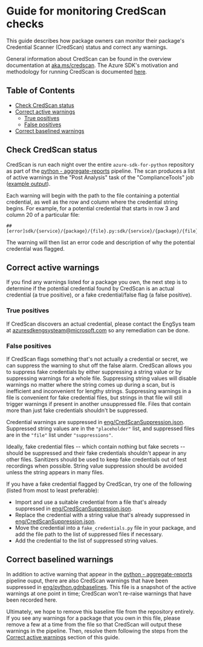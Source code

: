 # Guide for monitoring CredScan checks

This guide describes how package owners can monitor their package's Credential Scanner (CredScan) status and correct
any warnings.

General information about CredScan can be found in the overview documentation at [aka.ms/credscan][credscan_doc]. The
Azure SDK's motivation and methodology for running CredScan is documented [here][devops_doc].

## Table of Contents
- [Check CredScan status](#check-credscan-status)
- [Correct active warnings](#correct-active-warnings)
  - [True positives](#true-positives)
  - [False positives](#false-positives)
- [Correct baselined warnings](#correct-baselined-warnings)

## Check CredScan status

CredScan is run each night over the entire `azure-sdk-for-python` repository as part of the
[python - aggregate-reports][aggregate_reports] pipeline. The scan produces a list of active warnings in the "Post
Analysis" task of the "ComplianceTools" job ([example output][credscan_output]).

Each warning will begin with the path to the file containing a potential credential, as well as the row and column where
the credential string begins. For example, for a potential credential that starts in row 3 and column 20 of a
particular file:
```
##[error]sdk/{service}/{package}/{file}.py:sdk/{service}/{package}/{file}.py(3,20)
```

The warning will then list an error code and description of why the potential credential was flagged.

## Correct active warnings

If you find any warnings listed for a package you own, the next step is to determine if the potential credential found
by CredScan is an actual credential (a true positive), or a fake credential/false flag (a false positive).

### True positives

If CredScan discovers an actual credential, please contact the EngSys team at azuresdkengsysteam@microsoft.com so any
remediation can be done.

### False positives

If CredScan flags something that's not actually a credential or secret, we can suppress the warning to shut off the
false alarm. CredScan allows you to suppress fake credentials by either suppressing a string value or by suppressing
warnings for a whole file. Suppressing string values will disable warnings no matter where the string comes up during a
scan, but is inefficient and inconvenient for lengthy strings. Suppressing warnings in a file is convenient for
fake credential files, but strings in that file will still trigger warnings if present in another unsuppressed file.
Files that contain more than just fake credentials shouldn't be suppressed.

Credential warnings are suppressed in [eng/CredScanSuppression.json][suppression_file]. Suppressed string values are in
the `"placeholder"` list, and suppressed files are in the `"file"` list under `"suppressions"`.

Ideally, fake credential files -- which contain nothing but fake secrets -- should be suppressed and their fake
credentials shouldn't appear in any other files. Sanitizers should be used to keep fake credentials out of test
recordings when possible. String value suppression should be avoided unless the string appears in many files.

If you have a fake credential flagged by CredScan, try one of the following (listed from most to least preferable):
  - Import and use a suitable credential from a file that's already suppressed in [eng/CredScanSuppression.json][suppression_file].
  - Replace the credential with a string value that's already suppressed in [eng/CredScanSuppression.json][suppression_file].
  - Move the credential into a `fake_credentials.py` file in your package, and add the file path to the list of suppressed files if necessary.
  - Add the credential to the list of suppressed string values.

## Correct baselined warnings

In addition to active warning that appear in the [python - aggregate-reports][aggregate_reports] pipeline ouput, there
are also CredScan warnings that have been suppressed in [eng/python.gdnbaselines][baseline]. This file is a snapshot of
the active warnings at one point in time; CredScan won't re-raise warnings that have been recorded here.

Ultimately, we hope to remove this baseline file from the repository entirely. If you see any warnings for a package
that you own in this file, please remove a few at a time from the file so that CredScan will output these warnings in
the pipeline. Then, resolve them following the steps from the [Correct active warnings](#correct-active-warnings)
section of this guide.


[aggregate_reports]: https://dev.azure.com/azure-sdk/internal/_build?definitionId=1401&_a=summary
[baseline]: https://github.com/Azure/azure-sdk-for-python/blob/main/eng/python.gdnbaselines
[credscan_doc]: https://aka.ms/credscan
[credscan_output]: https://dev.azure.com/azure-sdk/internal/_build/results?buildId=1320151&view=logs&j=3b141548-98d7-5be1-7ef8-eeb08ca02972&t=41e0d8dc-42df-5fff-2417-80cd016cccdb
[devops_doc]: https://dev.azure.com/azure-sdk/internal/_wiki/wikis/internal.wiki/413/Credential-Scan-Step-in-Pipeline
[suppression_file]: https://github.com/Azure/azure-sdk-for-python/blob/main/eng/CredScanSuppression.json
